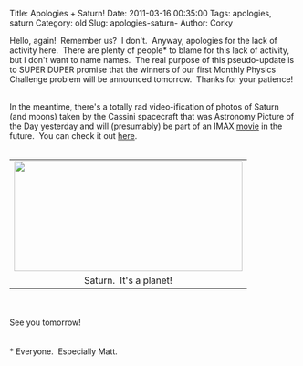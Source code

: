 Title: Apologies + Saturn!
Date: 2011-03-16 00:35:00
Tags: apologies, saturn
Category: old
Slug: apologies-saturn-
Author: Corky

Hello, again! &nbsp;Remember us? &nbsp;I don't. &nbsp;Anyway, apologies for the lack of activity here. &nbsp;There are plenty of people* to blame for this lack of activity, but I don't want to name names. &nbsp;The real purpose of this pseudo-update is to SUPER DUPER promise that the winners of our first Monthly Physics Challenge problem will be announced tomorrow. &nbsp;Thanks for your patience!<br /><div><br /></div><div>In the meantime, there's a totally rad video-ification of photos of Saturn (and moons) taken by the Cassini spacecraft that was Astronomy Picture of the Day yesterday&nbsp;and will (presumably) be part of an IMAX <a href="http://www.outsideinthemovie.com/">movie</a>&nbsp;in the future. &nbsp;You can check it out <a href="http://apod.nasa.gov/apod/ap110315.html">here</a>. <br /><br /><table align="center" cellpadding="0" cellspacing="0" class="tr-caption-container" style="margin-left: auto; margin-right: auto; text-align: center;"><tbody><tr><td style="text-align: center;"><a href="https://lh5.googleusercontent.com/-ehzfH813QMI/TYA9RsjqZgI/AAAAAAAAAKw/ZUCp64M29Dc/s1600/saturn.jpg" imageanchor="1" style="margin-left: auto; margin-right: auto;"><img border="0" height="193" src="https://lh5.googleusercontent.com/-ehzfH813QMI/TYA9RsjqZgI/AAAAAAAAAKw/ZUCp64M29Dc/s400/saturn.jpg" width="400" /></a></td></tr><tr><td class="tr-caption" style="text-align: center;">Saturn. &nbsp;It's a planet!</td></tr></tbody></table>&nbsp;&nbsp;</div><br />See you tomorrow!<br /><br /><br /><a name='more'></a>* Everyone. &nbsp;Especially Matt.
